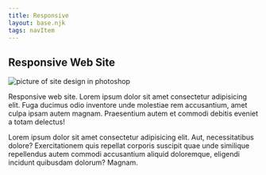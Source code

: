 ```yaml
---
title: Responsive
layout: base.njk
tags: navItem
---
```


  <main>
    <section class="container">
      <h1>Responsive Web Site</h1>
      <div class="featured-image">
        <img src="/images/daniel-korpai-mxPiMiz7KCo-unsplash.jpg" alt="picture of site design in photoshop">
      </div>
      <p>Responsive web site. Lorem ipsum dolor sit amet consectetur adipisicing elit. Fuga ducimus odio inventore unde molestiae rem accusantium, amet culpa ipsam autem magnam. Praesentium autem et commodi debitis eveniet a totam delectus!</p>
      <p>Lorem ipsum dolor sit amet consectetur adipisicing elit. Aut, necessitatibus dolore? Exercitationem quis repellat corporis suscipit quae unde similique repellendus autem commodi accusantium aliquid doloremque, eligendi incidunt quibusdam dolorum? Magnam.</p>
    </section>
  </main>